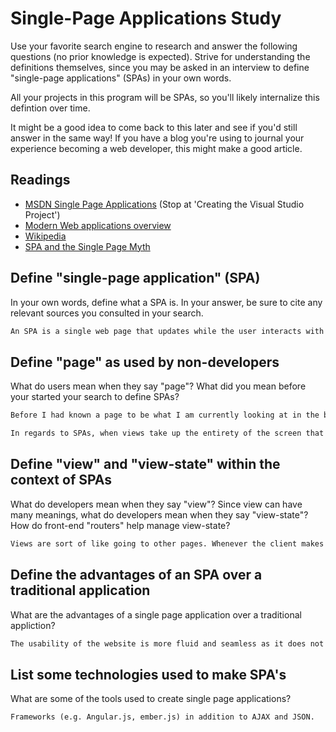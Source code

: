 # Single-Page Applications Study

Use your favorite search engine to research and answer the following questions
(no prior knowledge is expected). Strive for understanding the definitions
themselves, since you may be asked in an interview to define "single-page
applications" (SPAs) in your own words.

All your projects in this program will be SPAs, so you'll likely internalize
this defintion over time.

It might be a good idea to come back to this later and see if you'd still answer
in the same way! If you have a blog you're using to journal your experience
becoming a web developer, this might make a good article.

## Readings

-   [MSDN Single Page Applications](https://msdn.microsoft.com/en-us/magazine/dn463786.aspx) (Stop at 'Creating the Visual Studio Project')
-   [Modern Web applications overview](http://singlepageappbook.com/goal.html)
-   [Wikipedia](https://en.wikipedia.org/wiki/Single-page_application)
-   [SPA and the Single Page Myth](https://johnpapa.net/pageinspa/)

## Define "single-page application" (SPA)

In your own words, define what a SPA is. In your answer, be sure to cite any
relevant sources you consulted in your search.

```md
An SPA is a single web page that updates while the user interacts with the page. Normally web pages have to refresh but with SPAs the page will respond using AJAX requests
```

## Define "page" as used by non-developers

What do users mean when they say "page"? What did you mean before your started
your search to define SPAs?

```md
Before I had known a page to be what I am currently looking at in the browswer window. It seems like from a developers perspective a page is synonymous with an application in that a page should have all the same functionality as an app that we would use on our phone or computer.

In regards to SPAs, when views take up the entirety of the screen that is referred to as a page.
```

## Define "view" and "view-state" within the context of SPAs

What do developers mean when they say "view"? Since view can have many meanings,
what do developers mean when they say "view-state"? How do front-end "routers"
help manage view-state?

```md
Views are sort of like going to other pages. Whenever the client makes changes to the application that changes the view. View state is what is currently happening in the current view. The router is what allows the user to change views while in the browser
```

## Define the advantages of an SPA over a traditional application

What are the advantages of a single page application over a traditional appliction?

```md
The usability of the website is more fluid and seamless as it does not require constant reloading.
```

## List some technologies used to make SPA's

What are some of the tools used to create single page applications?

```md
Frameworks (e.g. Angular.js, ember.js) in addition to AJAX and JSON.

```
